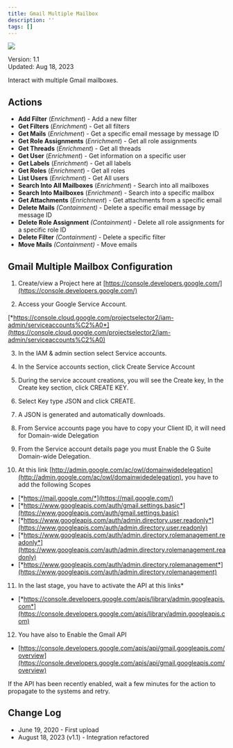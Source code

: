 ```yaml
---
title: Gmail Multiple Mailbox
description: ''
tags: []
---
```


![](/img/platform-services/automation-service/app-central/logos/gmail-multiple-mailbox.png)

Version: 1.1  
Updated: Aug 18, 2023

Interact with multiple Gmail mailboxes.

## Actions

* **Add Filter** (*Enrichment*) - Add a new filter
* **Get Filters** (*Enrichment*) - Get all filters
* **Get Mails** (*Enrichment*) - Get a specific email message by message ID
* **Get Role Assignments** (*Enrichment*) - Get all role assignments
* **Get Threads** (*Enrichment*) - Get all threads
* **Get User** (*Enrichment*) - Get information on a specific user
* **Get Labels** (*Enrichment*) - Get all labels
* **Get Roles** (*Enrichment*) - Get all roles
* **List Users** (*Enrichment*) - Get All users
* **Search Into All Mailboxes** (*Enrichment*) - Search into all mailboxes
* **Search Into Mailboxes** (*Enrichment*) - Search into a specific mailbox
* **Get Attachments** (*Enrichment*) - Get attachments from a specific email
* **Delete Mails** *(Containment)* - Delete a specific email message by message ID
* **Delete Role Assignment** *(Containment)* - Delete all role assignments for a specific role ID
* **Delete Filter** *(Containment)* - Delete a specific filter
* **Move Mails** *(Containment)* - Move emails

## Gmail Multiple Mailbox Configuration

1) Create/view a Project here at [https://console.developers.google.com/](https://console.developers.google.com/)

2) Access your Google Service Account.

[*https://console.cloud.google.com/projectselector2/iam-admin/serviceaccounts%C2%A0*](https://console.cloud.google.com/projectselector2/iam-admin/serviceaccounts%C2%A0)

3) In the IAM & admin section select Service accounts.

4) In the Service accounts section, click Create Service Account

5) During the service account creations, you will see the Create key, In the Create key section, click CREATE KEY.

6) Select Key type JSON and click CREATE.

7) A JSON is generated and automatically downloads.

8) From Service accounts page you have to copy your Client ID, it will need for Domain-wide Delegation

9) From the Service account details page you must Enable the G Suite Domain-wide Delegation.

10) At this link [http://admin.google.com/ac/owl/domainwidedelegation](http://admin.google.com/ac/owl/domainwidedelegation), you have to add the following Scopes

* [*https://mail.google.com/*](https://mail.google.com/)
* [*https://www.googleapis.com/auth/gmail.settings.basic*](https://www.googleapis.com/auth/gmail.settings.basic)
* [*https://www.googleapis.com/auth/admin.directory.user.readonly*](https://www.googleapis.com/auth/admin.directory.user.readonly)
* [*https://www.googleapis.com/auth/admin.directory.rolemanagement.readonly*](https://www.googleapis.com/auth/admin.directory.rolemanagement.readonly)
* [*https://www.googleapis.com/auth/admin.directory.rolemanagement*](https://www.googleapis.com/auth/admin.directory.rolemanagement)

11) In the last stage, you have to activate the API at this links*

* [*https://console.developers.google.com/apis/library/admin.googleapis.com*](https://console.developers.google.com/apis/library/admin.googleapis.com)

12) You have also to Enable the Gmail API

* [https://console.developers.google.com/apis/api/gmail.googleapis.com/overview](https://console.developers.google.com/apis/api/gmail.googleapis.com/overview)

If the API has been recently enabled, wait a few minutes for the action to propagate to the systems and retry.

## Change Log

* June 19, 2020 - First upload
* August 18, 2023 (v1.1) - Integration refactored
